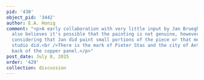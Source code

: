 ```yaml
---
pid: '430'
object_pid: '3442'
author: E.A. Honig
comment: "<p>A early collaboration with very little input by Jan Brueghel. Dr. Honig
  also believes it's possible that the painting is not genuine, however it is worth
  considering that Jan did paint small portions of the piece or that members of his
  studio did.<br />There is the mark of Pieter Stas and the city of Antwerp on the
  back of the copper panel.</p>"
post_date: July 8, 2015
order: '429'
collection: discussion
---
```

